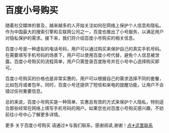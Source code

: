 # 百度小号购买

随着社交媒体的普及，越来越多的人开始关注如何在网络上保护个人信息和隐私。作为中国最大的搜索引擎和互联网公司之一，百度也推出了小号服务，以满足用户对隐私保护的需求。接下来，我们将介绍百度小号购买的相关信息。

百度小号是一种虚拟的电话号码，用户可以通过购买来保护自己的真实手机号码。在需要填写手机号码的场景下，用户可以使用百度小号代替，避免个人信息被泄露。百度小号购买的流程简单，用户只需登录百度账号并在小号中心选择购买即可。

百度小号购买的价格也是非常实惠的，用户可以根据自己的需求选择不同的套餐，比如包月或者包年。同时，百度小号还提供了短信和来电的提醒功能，让用户不会错过任何重要信息。

总的来说，百度小号购买是一种简单、实惠且有效的方式来保护个人隐私，特别适合那些经常在网络上填写手机号码的用户。如果您也对百度小号购买感兴趣，不妨前往小号中心了解更多详情。

更多 关于百度小号购买 请通过✈与我们联系，感谢阅读,谢谢！[点✈这里联系](https://t.me/lm66bot)
